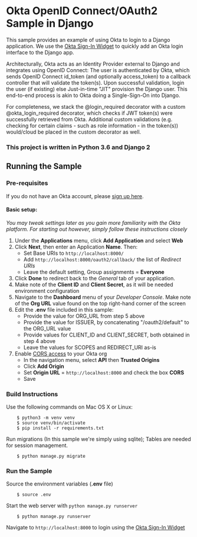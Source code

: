 # Okta OpenID Connect/OAuth2 Sample in Django

This sample provides an example of using Okta to login to a Django application. 
We use the [Okta Sign-In Widget](http://developer.okta.com/code/javascript/okta_sign-in_widget) to quickly add an Okta login interface to the Django app.

Architecturally, Okta acts as an Identity Provider external to Django and integrates using OpenID Connect: 
The user is authenticated by Okta, which sends OpenID Connect id_token (and optionally access_token) to a callback controller that will validate the token(s). 
Upon successful validation, login the user (if existing) else Just-in-time "JIT" provision the Django user. This end-to-end process is akin to Okta doing a Single-Sign-On into Django.

For completeness, we stack the @login_required decorator with a custom @okta_login_required decorator, which checks if JWT token(s) were successfully retrieved from Okta. 
Additional custom validations (e.g. checking for certain claims - such as role information - in the token(s)) would/cloud be placed in the custom decorator as well.

### This project is written in Python 3.6 and Django 2

## Running the Sample

### Pre-requisites
If you do not have an Okta account, please [sign up here](https://www.okta.com/developer/signup/).

#### Basic setup:
*You may tweak settings later as you gain more familiarity with the Okta platform. For starting out however, simply follow these instructions closely*
1. Under the **Applications** menu, click **Add Application** and select **Web**
2. Click **Next**, then enter an Application **Name**. Then:
   * Set Base URIs to `http://localhost:8000/`
   * Add `http://localhost:8000/oauth2/callback/` the list of *Redirect URIs*
   * Leave the default setting, Group assignments = **Everyone**
3. Click **Done** to redirect back to the *General* tab of your application.
4. Make note of the **Client ID** and **Client Secret**, as it will be needed environment configuration
5. Navigate to the **Dashboard** menu of your *Developer Console*. Make note of the **Org URL** value found on the top right-hand corner of the screen
6. Edit the **.env** file included in this sample:
   - Provide the value for ORG_URL from step 5 above
   - Provide the value for ISSUER, by concatenating "/oauth2/default" to the ORG_URL value
   - Provide values for CLIENT_ID and CLIENT_SECRET, both obtained in step 4 above
   - Leave the values for SCOPES and REDIRECT_URI as-is
7. Enable [CORS access](https://developer.okta.com/docs/api/getting_started/enabling_cors) to your Okta org
   - In the navigation menu, select **API** then **Trusted Origins**
   - Click **Add Origin**
   - Set **Origin URL** = `http://localhost:8000` and check the box **CORS**
   - Save

### Build Instructions
Use the following commands on Mac OS X or Linux:
```
    $ python3 -m venv venv
    $ source venv/bin/activate
    $ pip install -r requirements.txt
```
Run migrations (In this sample we're simply using sqlite); Tables are needed for session management.
```
    $ python manage.py migrate
```

### Run the Sample
Source the environment variables (**.env** file)
```
    $ source .env
```

Start the web server with `python manage.py runserver`
```
    $ python manage.py runserver
```

Navigate to `http://localhost:8000` to login using the [Okta Sign-In Widget](http://developer.okta.com/code/javascript/okta_sign-in_widget)
